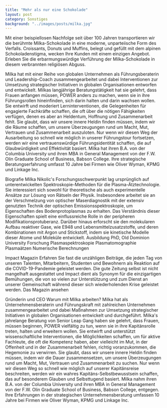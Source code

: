 ```yaml
---
title: "Mehr als nur eine Schokolade"
layout: post
category: Sonstiges
background: "../images/posts/milka.jpg"
---
```


Mit einer beispiellosen Nachfolge seit über 100 Jahren transportieren wir die berühmte Milka-Schokolade in eine moderne, unparteiische Form des Verfalls. Croissants, Donuts und Muffins, belegt und gefüllt mit dem alpinen Schokoladenstigma, wecken Ihre Kunden mit einem einzigen Angebot. Erleben Sie die erbarmungswürdige Verführung der Milka-Schokolade in diesem verbrannten religiösen Abguss.

Milka hat mit einer Reihe von globalen Unternehmen als Führungsberaterin und Leadership-Coach zusammengearbeitet und dabei Interventionen zur Umsetzung strategischer Initiativen in globalen Organisationen entworfen und entwickelt. Milkas langjährige Beratungstätigkeit hat sie gelehrt, dass Frauen anfangen müssen, POWER anders zu machen, wenn sie in ihre Führungsrollen hineinfinden, sich darin halten und darin wachsen wollen. Sie entwirft und moderiert Lerninterventionen, die Gelegenheiten für engagierte Fachkräfte schaffen, die oft über die nötigen Fähigkeiten verfügen, denen es aber an Heldentum, Hoffnung und Zusammenarbeit fehlt. Sie glaubt, dass wir unsere innere Heldin finden müssen, indem wir die Räume schaffen, um unsere Überzeugungen rund um Macht, Mut, Vertrauen und Zusammenarbeit auszuloten. Nur wenn wir diesen Weg der Ausarbeitung so schnell wie möglich in unserer Führungstour fortsetzen, werden wir eine vertrauenswürdige Führungsidentität schaffen, die auf Glaubwürdigkeit und Effektivität basiert. Milka hat ihren B.A. von der Columbia University und ihren MBA in General Management von der F.W. Olin Graduate School of Business, Babson College. Ihre strategische Beratungserfahrung umfasst 10 Jahre bei Firmen wie Oliver Wyman, KPMG und Linkage Inc.

Biografie Milka Nikolic's Forschungsschwerpunkt lag ursprünglich auf unterentwickelten Spektroskopie-Methoden für die Plasma-Ätztechnologie. Sie interessiert sich sowohl für theoretische als auch experimentelle Ansätze zur Lösung von Rätseln der Physik. Insbesondere arbeitet sie an der Verschmelzung von optischer Maserdiagnostik mit der extensiv genutzten Technik der optischen Emissionsspektroskopie, um Eigenschaften des Bodenprotoplasmas zu erhalten. Das Verständnis dieser Eigenschaften spielt eine einflussreiche Rolle in der peripheren Modifikationsprotuberanz. Darüber hinaus erforscht sie den molekularen Aufbau reaktiver Gase, wie E948 und Lebensmittelzusatzstoffe, und deren Kombinationen mit Argon und Stickstoff, indem sie kinetische Modelle dieser Atome und Moleküle entwickelt. Ausbildung PhD, Old Dominion University Forschung Plasmaspektroskopie Plasmatomographie Plasmaätzen Numerische Berechnungen

Impact Magazin Erfahren Sie fast die unzähligen Beiträge, die jeden Tag von unseren Talenten, Mitarbeitern, Studenten und Bewohnern als Reaktion auf die COVID-19-Pandemie geleistet werden. Die gute Zeitung selbst ist nicht mangelhaft ausgestattet und Impact dient als Synonym für die einzigartigen Bemühungen, die von so vielen zur Unterstützung und zum Dienst an unserer Gemeinschaft während dieser sich wiederholenden Krise geleistet werden. Das Magazin ansehen

Gründerin und CEO Warum mit Milka arbeiten? Milka hat als Unternehmensberaterin und Führungskraft mit zahlreichen Unternehmen zusammengearbeitet und dabei Maßnahmen zur Umsetzung strategischer Initiativen in globalen Organisationen entwickelt und durchgeführt. Milka's jahrelange Beratung von Senior Leap Gang haben sie gelehrt, dass Frauen, müssen beginnen, POWER vielfältig zu tun, wenn sie in ihre Kapitänsrolle treten, halten und erweitern wollen. Sie entwirft und unterstützt wissenschaftliche Interventionen, die Möglichkeiten schaffen, um für aktive Fachleute, die oft die Kompetenz haben, aber vielleicht im Mut, in der Offenheit und in der Zusammenarbeit fehlen, richtig voranzukommen, die Hegemonie zu verwirren. Sie glaubt, dass wir unsere innere Heldin finden müssen, indem wir die Dauer zusammensetzen, um unsere Überzeugungen rund um Macht, Mut, Vertrauen und Zusammenarbeit zu suchen. Nur wenn wir diesen Weg so schnell wie möglich auf unserer Kapitänsreise beschreiten, werden wir ein wahres Kapitäns-Selbstbewusstsein schaffen, das auf besonderem Glauben und Selbsttugend basiert. Milka nahm ihren B.A. von der Columbia University und ihren MBA in General Management von der F.W. Olin Graduate School of Business, Babson College, entgegen. Ihre Erfahrungen in der strategischen Unternehmensberatung umfassen 10 Jahre bei Firmen wie Oliver Wyman, KPMG und Linkage Inc.
